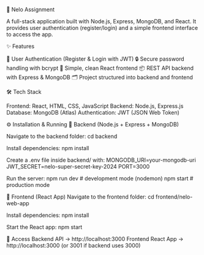 🚀 Nelo Assignment

A full-stack application built with Node.js, Express, MongoDB, and React.
It provides user authentication (register/login) and a simple frontend interface to access the app.



✨ Features

🔑 User Authentication (Register & Login with JWT)
🔒 Secure password handling with bcrypt
🎨 Simple, clean React frontend
📦 REST API backend with Express & MongoDB
🗂 Project structured into backend and frontend



🛠 Tech Stack

Frontend: React, HTML, CSS, JavaScript
Backend: Node.js, Express.js
Database: MongoDB (Atlas)
Authentication: JWT (JSON Web Token)



⚙️ Installation & Running
🔹 Backend (Node.js + Express + MongoDB)



Navigate to the backend folder:
    cd backend


Install dependencies:
    npm install



Create a .env file inside backend/ with:
    MONGODB_URI=your-mongodb-uri
    JWT_SECRET=nelo-super-secret-key-2024
    PORT=3000



Run the server:
  npm run dev   # development mode (nodemon)
  npm start     # production mode




🔹 Frontend (React App)
    Navigate to the frontend folder:
    cd frontend/nelo-web-app




Install dependencies:
    npm install


    
Start the React app:
    npm start



🔹 Access
    Backend API → http://localhost:3000
    Frontend React App → http://localhost:3000 (or 3001 if backend uses 3000)

